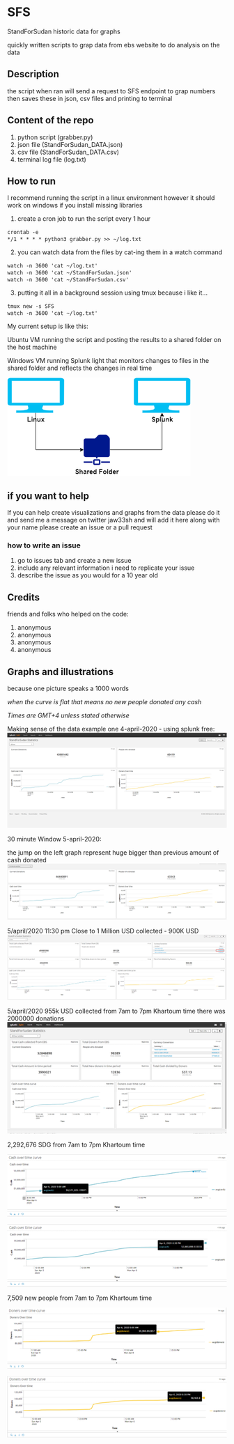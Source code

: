 # SFS
StandForSudan historic data for graphs

quickly written scripts to grap data from ebs website to do analysis on the data

## Description
the script when ran will send a request to SFS endpoint to grap numbers
then saves these in json, csv files and printing to terminal

## Content of the repo
1. python script (grabber.py)
2. json file (StandForSudan_DATA.json)
3. csv file (StandForSudan_DATA.csv)
4. terminal log file (log.txt)

## How to run
I recommend running the script in a linux environment however it should work on windows if you install missing libraries

1. create a cron job to run the script every 1 hour

```
crontab -e
*/1 * * * * python3 grabber.py >> ~/log.txt
```

2. you can watch data from the files by cat-ing them in a watch command

```
watch -n 3600 'cat ~/log.txt'
watch -n 3600 'cat ~/StandForSudan.json'
watch -n 3600 'cat ~/StandForSudan.csv'
```
3. putting it all in a background session using tmux because i like it...

```
tmux new -s SFS
watch -n 3600 'cat ~/log.txt'

```


My current setup is like this:

Ubuntu VM running the script and posting the results to a shared folder on the host machine

Windows VM running Splunk light that monitors changes to files in the shared folder and reflects the changes in real time

![setup](Images/realtime-analytics.png "real time setup")




## if you want to help
If you can help create visualizations and graphs from the data please do it and send me a message on twitter jaw33sh and will add it here along with your name
please create an issue or a pull request

### how to write an issue
1. go to issues tab and create a new issue
2. include any relevant information i need to replicate your issue
3. describe the issue as you would for a 10 year old


## Credits
friends and folks who helped on the code:
1. anonymous
2. anonymous
3. anonymous
4. anonymous


## Graphs and illustrations
because one picture speaks a 1000 words

*when the curve is flat that means no new people donated any cash*

*Times are GMT+4 unless stated otherwise*

Making sense of the data example one 4-april-2020 - using splunk free:
![splunk](Images/time-chart-01.png "Overtime")


30 minute Window 5-april-2020:

the jump on the left graph represent huge bigger than previous amount of cash donated
![5-april](Images/30-minute-window.png "30 minute window of data")

5/april/2020 11:30 pm
Close to 1 Million USD collected - 900K USD
![900k USD collected](Images/900k-usd.png "900k USD collected so far")

5/april/2020
955k USD collected
from 7am to 7pm Khartoum time there was 2000000 donations
![955 USD](Images/955k-usd-7am-to-7pm.png "955k USD")

2,292,676‬ SDG from 7am to 7pm Khartoum time

![time and cash](Images/numbers-1.png "50571223")

![time and cash](Images/numbers-2.png "52863899")

7,509 new people from 7am to 7pm Khartoum time

![time and people](Images/numbers-3.png "90960")

![time and people](Images/numbers-4.png "98469")
